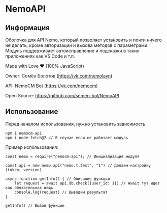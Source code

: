 # NemoAPI
## Информация
Оболочка для API Nemo, который позволяет установить и почти ничего не делать, кроме авторизации и вызова методов с параметрами. Модуль поддерживает автоисправление и подсказки в таких приложениях как VS Code и т.п.

Made with Love ❤️ (100% JavaScript)

Owner: Семён Болотов (https://vk.com/nemolayn)

API: NemoCM Bot (https://vk.com/nemocm)

Open Source: https://github.com/semen-bol/NemoAPI

## Использование
Перед началом использования, нужно установить зависимость
```
npm i nemocm-api 
npm i node-fetch@2 // В случае если не работает модуль
```
Пример использования:
```
const nemo = require("nemocm-api"); // Инициализация модуля

const api = new nemo.api("nemo.t.test", "1") // Делаем настройку (token, version)

async function getInfo() { // Описание функции
    let request = await api.db.check({user_id: 1}) // Await тут идет как обязательная вещь
    console.log(request) // Выводим результат
}

getInfo() // Вызов функции 
```
